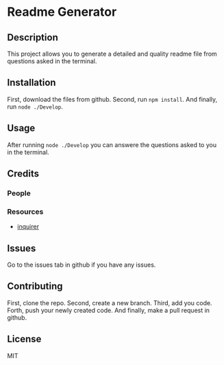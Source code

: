 # Readme Generator

## Description
  This project allows you to generate a detailed and quality readme file from questions asked in the terminal.

## Installation
  First, download the files from github. Second, run `npm install`. And finally, run `node ./Develop`.

## Usage
  After running `node ./Develop` you can answere the questions asked to you in the terminal.
  

## Credits

### People


### Resources
- [inquirer](https://www.npmjs.com/package/inquirer)


## Issues
  Go to the issues tab in github if you have any issues.

## Contributing
  First, clone the repo. Second, create a new branch. Third, add you code. Forth, push your newly created code. And finally, make a pull request in github.

## License
  MIT